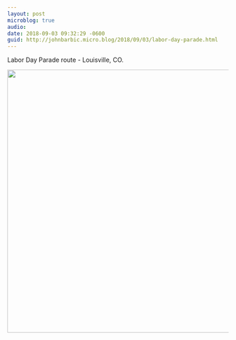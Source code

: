 ```yaml
---
layout: post
microblog: true
audio: 
date: 2018-09-03 09:32:29 -0600
guid: http://johnbarbic.micro.blog/2018/09/03/labor-day-parade.html
---
```

Labor Day Parade route - Louisville, CO.

<img src="http://www.barbic.com/uploads/2018/f8d3a42642.jpg" width="600" height="599" />
